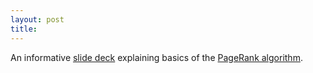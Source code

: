 ```yaml
---
layout: post
title: 
---
```


An informative [slide deck](https://docs.google.com/presentation/d/1-puhtIVXilgBqJ_L9K1YHAQZVFxJPsGnqXJliZUSqB0/edit#slide=id.g10f7417bd3_0_19) explaining basics of the [PageRank algorithm](https://en.wikipedia.org/wiki/PageRank).
